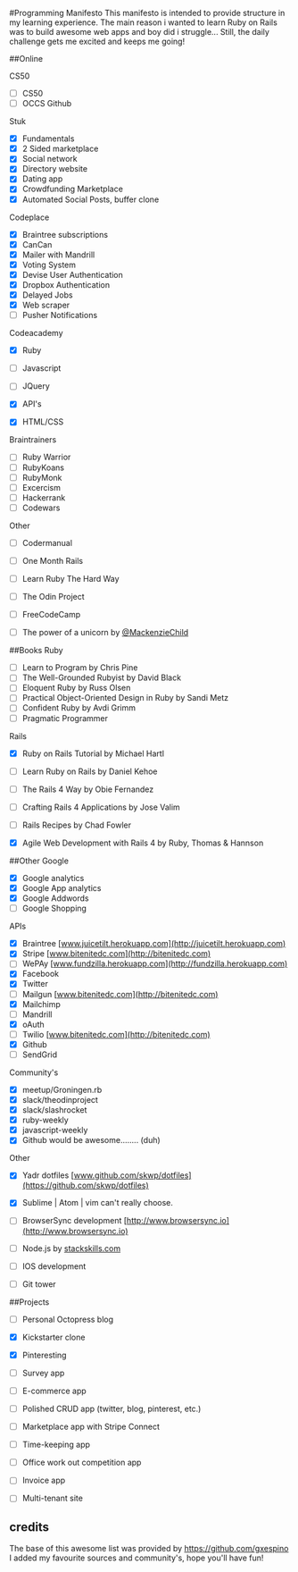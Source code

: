 #Programming Manifesto
This manifesto is intended to provide structure in my learning experience. 
The main reason i wanted to learn Ruby on Rails was to build awesome web apps and boy did i struggle... 
Still, the daily challenge gets me excited and keeps me going! 


##Online

CS50
-[ ] CS50
-[ ] OCCS Github

Stuk
- [x] Fundamentals
- [x] 2 Sided marketplace 
- [x] Social network 
- [x] Directory website
- [x] Dating app
- [x] Crowdfunding Marketplace
- [x] Automated Social Posts, buffer clone 

Codeplace
- [x] Braintree subscriptions
- [x] CanCan
- [x] Mailer with Mandrill
- [x] Voting System
- [x] Devise User Authentication 
- [x] Dropbox Authentication 
- [x] Delayed Jobs
- [x] Web scraper 
- [ ] Pusher Notifications  

Codeacademy
- [x] Ruby
- [ ] Javascript
- [ ] JQuery
- [x] API's
- [x] HTML/CSS


Braintrainers 
- [ ] Ruby Warrior 
- [ ] RubyKoans
- [ ] RubyMonk
- [ ] Excercism 
- [ ] Hackerrank
- [ ] Codewars

Other
- [ ] Codermanual 
- [ ] One Month Rails
- [ ] Learn Ruby The Hard Way
- [ ] The Odin Project 
- [ ] FreeCodeCamp
- [ ] The power of a unicorn by [@MackenzieChild](@MackenzieChild)


##Books
Ruby
- [ ] Learn to Program by Chris Pine
- [ ] The Well-Grounded Rubyist by David Black
- [ ] Eloquent Ruby by Russ Olsen
- [ ] Practical Object-Oriented Design in Ruby by Sandi Metz
- [ ] Confident Ruby by Avdi Grimm
- [ ] Pragmatic Programmer 

Rails
- [x] Ruby on Rails Tutorial by Michael Hartl
- [ ] Learn Ruby on Rails by Daniel Kehoe
- [ ] The Rails 4 Way by Obie Fernandez
- [ ] Crafting Rails 4 Applications by Jose Valim
- [ ] Rails Recipes by Chad Fowler
- [x] Agile Web Development with Rails 4 by Ruby, Thomas & Hannson


##Other
Google
- [x] Google analytics
- [x] Google App analytics
- [x] Google Addwords
- [ ] Google Shopping 

APIs
- [x] Braintree [www.juicetilt.herokuapp.com](http://juicetilt.herokuapp.com)
- [x] Stripe [www.bitenitedc.com](http://bitenitedc.com)
- [ ] WePAy [www.fundzilla.herokuapp.com](http://fundzilla.herokuapp.com)
- [x] Facebook
- [x] Twitter
- [ ] Mailgun [www.bitenitedc.com](http://bitenitedc.com)
- [x] Mailchimp
- [ ] Mandrill
- [x] oAuth
- [ ] Twilio [www.bitenitedc.com](http://bitenitedc.com)
- [x] Github
- [ ] SendGrid

Community's 
- [x] meetup/Groningen.rb
- [x] slack/theodinproject
- [x] slack/slashrocket
- [X] ruby-weekly
- [x] javascript-weekly
- [x] Github would be awesome........ (duh)

Other
- [x] Yadr dotfiles [www.github.com/skwp/dotfiles](https://github.com/skwp/dotfiles)
- [x] Sublime | Atom | vim can't really choose. 
- [ ] BrowserSync development [http://www.browsersync.io](http://www.browsersync.io)
- [ ] Node.js by [stackskills.com](http://stackskills.com/courses/learn-nodejs-by-building-10-projects/) 
- [ ] IOS development 
- [ ] Git tower


##Projects
- [ ] Personal Octopress blog 
- [x] Kickstarter clone 
- [x] Pinteresting
- [ ] Survey app
- [ ] E-commerce app 
- [ ] Polished CRUD app (twitter, blog, pinterest, etc.)
- [ ] Marketplace app with Stripe Connect 
- [ ] Time-keeping app
- [ ] Office work out competition app
- [ ] Invoice app
- [ ] Multi-tenant site 

 
## credits 
The base of this awesome list was provided by  https://github.com/gxespino 
I added my favourite sources and community's, hope you'll have fun!
